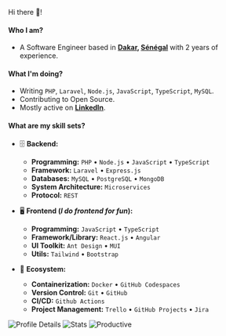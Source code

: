 Hi there 👋!

#### Who I am?

- A Software Engineer based in **[Dakar](https://fr.wikipedia.org/wiki/Dakar), [Sénégal](https://fr.wikipedia.org/wiki/S%C3%A9n%C3%A9gal)** with 2 years of experience.

#### What I'm doing?

- Writing `PHP`, `Laravel`, `Node.js`, `JavaScript`, `TypeScript`, `MySQL`.
- Contributing to Open Source.
- Mostly active on **[LinkedIn](https://www.linkedin.com/in/limamou-laye)**.

#### What are my skill sets?

- 🗄️ **Backend:**

  - **Programming:** `PHP` • `Node.js` • `JavaScript` • `TypeScript`
  - **Framework:** `Laravel` • `Express.js`
  - **Databases:** `MySQL` • `PostgreSQL` • `MongoDB`
  - **System Architecture:** `Microservices`
  - **Protocol:** `REST`

- 🖥 **Frontend (_I do frontend for fun_):**

  - **Programming:** `JavaScript` • `TypeScript`
  - **Framework/Library:** `React.js` • `Angular`
  - **UI Toolkit:** `Ant Design` • `MUI`
  - **Utils:** `Tailwind` • `Bootstrap`

- 🎡 **Ecosystem:**
  - **Containerization:** `Docker` • `GitHub Codespaces`
  - **Version Control:** `Git` • `GitHub`
  - **CI/CD:** `Github Actions`
  - **Project Management:** `Trello` • `GitHub Projects` • `Jira`


![Profile Details](http://github-profile-summary-cards.vercel.app/api/cards/profile-details?username=seydavina&theme=algolia)
![Stats](http://github-profile-summary-cards.vercel.app/api/cards/stats?username=seydavina&theme=algolia) ![Productive](http://github-profile-summary-cards.vercel.app/api/cards/productive-time?username=seydavina&theme=algolia&utcOffset=8) 
